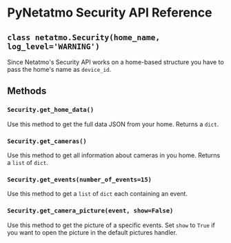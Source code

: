 # PyNetatmo Security API Reference

## `class netatmo.Security(home_name, log_level='WARNING')`
Since Netatmo's Security API works on a home-based structure you have to pass the home's name as `device_id`.

## Methods

### `Security.get_home_data()`
Use this method to get the full data JSON from your home. Returns a `dict`.

### `Security.get_cameras()`
Use this method to get all information about cameras in you home. Returns a `list` of `dict`.

### `Security.get_events(number_of_events=15)`
Use this method to get a `list` of `dict` each containing an event.

### `Security.get_camera_picture(event, show=False)`
Use this method to get the picture of a specific events. Set `show` to `True` if you want to open the picture in the default pictures handler.
